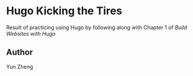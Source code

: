 # Hugo Kicking the Tires

Result of practicing using Hugo by following along with Chapter 1 of _Build Websites with Hugo_

## Author
Yun Zheng

